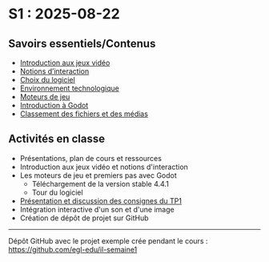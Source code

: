 # S1 : <!-- varexp:begin S1 -->2025-08-22<!-- varexp:end -->

## Savoirs essentiels/Contenus

* [Introduction aux jeux vidéo](/02-savoirs/01-intro-jeux-video/)
* [Notions d’interaction](/02-savoirs/02-notions-interactions/)
* [Choix du logiciel](/02-savoirs/03-logiciels/01-choix-logiciel/)
* [Environnement technologique](/02-savoirs/03-logiciels/02-env-techno/)
* [Moteurs de jeu](/02-savoirs/03-logiciels/03-moteurs-de-jeu/)
* [Introduction à Godot](/02-savoirs/05-intro-godot/)
* [Classement des fichiers et des médias](/02-savoirs/05-classement-fichiers/)

## Activités en classe

- Présentations, plan de cours et ressources
- Introduction aux jeux vidéo et notions d'interaction
- Les moteurs de jeu et premiers pas avec Godot
	- Téléchargement de la version stable 4.4.1
	- Tour du logiciel
- [Présentation et discussion des consignes du TP1](/03-evaluations/sommatives/01/)
- Intégration interactive d'un son et d'une image
- Création de dépôt de projet sur GitHub

---

Dépôt GitHub avec le projet exemple crée pendant le cours : <https://github.com/egl-edu/il-semaine1>
